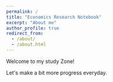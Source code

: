 ```yaml
---
permalink: /
title: "Economics Research Notebook"
excerpt: "About me"
author_profile: true
redirect_from: 
  - /about/
  - /about.html
---
```




Welcome to my study Zone! 

Let's make a bit more progress everyday.

